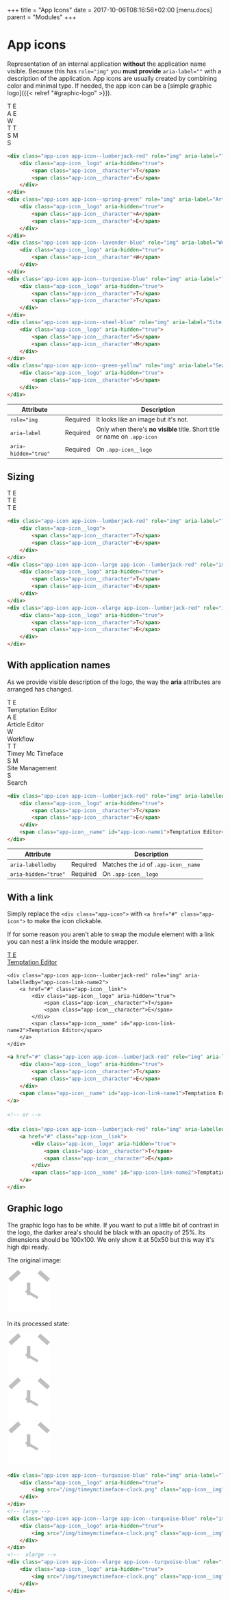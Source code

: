 +++
title = "App Icons"
date = 2017-10-06T08:16:56+02:00
[menu.docs]
parent = "Modules"
+++

# App icons

Representation of an internal application **without** the application name visible. Because this has `role="img"` you **must provide** `aria-label=""` with a description of the application. App icons are usually created by combining color and minimal type. If needed, the app icon can be a [simple graphic logo]({{< relref "#graphic-logo" >}}).

<div class="fp-example fp-example--app-icons">
	<div class="app-icon app-icon--lumberjack-red" role="img" aria-label="Temptation Editor">
		<div class="app-icon__logo" aria-hidden="true">
			<span class="app-icon__character">T</span>
			<span class="app-icon__character">E</span>
		</div>
	</div>
	<div class="app-icon app-icon--spring-green" role="img" aria-label="Article Editor">
		<div class="app-icon__logo" aria-hidden="true">
			<span class="app-icon__character">A</span>
			<span class="app-icon__character">E</span>
		</div>
	</div>
	<div class="app-icon app-icon--lavender-blue" role="img" aria-label="Workflow">
		<div class="app-icon__logo" aria-hidden="true">
			<span class="app-icon__character">W</span>
		</div>
	</div>
	<div class="app-icon app-icon--turquoise-blue" role="img" aria-label="Timey Mc Timeface">
		<div class="app-icon__logo" aria-hidden="true">
			<span class="app-icon__character">T</span>
			<span class="app-icon__character">T</span>
		</div>
	</div>
	<div class="app-icon app-icon--steel-blue" role="img" aria-label="Site Management">
		<div class="app-icon__logo" aria-hidden="true">
			<span class="app-icon__character">S</span>
			<span class="app-icon__character">M</span>
		</div>
	</div>
	<div class="app-icon app-icon--green-yellow" role="img" aria-label="Search">
		<div class="app-icon__logo" aria-hidden="true">
			<span class="app-icon__character">S</span>
		</div>
	</div>
</div>

```html
<div class="app-icon app-icon--lumberjack-red" role="img" aria-label="Temptation Editor">
	<div class="app-icon__logo" aria-hidden="true">
		<span class="app-icon__character">T</span>
		<span class="app-icon__character">E</span>
	</div>
</div>
<div class="app-icon app-icon--spring-green" role="img" aria-label="Article Editor">
	<div class="app-icon__logo" aria-hidden="true">
		<span class="app-icon__character">A</span>
		<span class="app-icon__character">E</span>
	</div>
</div>
<div class="app-icon app-icon--lavender-blue" role="img" aria-label="Workflow">
	<div class="app-icon__logo" aria-hidden="true">
		<span class="app-icon__character">W</span>
	</div>
</div>
<div class="app-icon app-icon--turquoise-blue" role="img" aria-label="Timey Mc Timeface">
	<div class="app-icon__logo" aria-hidden="true">
		<span class="app-icon__character">T</span>
		<span class="app-icon__character">T</span>
	</div>
</div>
<div class="app-icon app-icon--steel-blue" role="img" aria-label="Site Management">
	<div class="app-icon__logo" aria-hidden="true">
		<span class="app-icon__character">S</span>
		<span class="app-icon__character">M</span>
	</div>
</div>
<div class="app-icon app-icon--green-yellow" role="img" aria-label="Search">
	<div class="app-icon__logo" aria-hidden="true">
		<span class="app-icon__character">S</span>
	</div>
</div>
```

<table class="table table--horizontal-borders">
	<thead>
		<tr>
			<th>Attribute</th>
			<th></th>
			<th>Description</th>
		</tr>
	</thead>
	<tbody>
		<tr>
			<td><code>role="img</code></td>
			<td><span class="label label--warning">Required</span></td>
			<td>It looks like an image but it's not.</td>
		</tr>
		<tr>
			<td><code>aria-label</code></td>
			<td><span class="label label--warning">Required</span></td>
			<td>Only when there's <strong>no visible</strong> title. Short title or name on <code>.app-icon</code></td>
		</tr>
		<tr>
			<td><code>aria-hidden="true"</code></td>
			<td><span class="label label--warning">Required</span></td>
			<td>On <code>.app-icon__logo</code></td>
		</tr>
	</tbody>
</table>

## Sizing

<div class="fp-example fp-example--app-icons">
	<div class="app-icon app-icon--lumberjack-red" role="img" aria-label="Temptation Editor">
		<div class="app-icon__logo">
			<span class="app-icon__character">T</span>
			<span class="app-icon__character">E</span>
		</div>
	</div>
	<div class="app-icon app-icon--large app-icon--lumberjack-red" role="img" aria-label="Temptation Editor">
		<div class="app-icon__logo" aria-hidden="true">
			<span class="app-icon__character">T</span>
			<span class="app-icon__character">E</span>
		</div>
	</div>
	<div class="app-icon app-icon--xlarge app-icon--lumberjack-red" role="img" aria-label="Temptation Editor">
		<div class="app-icon__logo" aria-hidden="true">
			<span class="app-icon__character">T</span>
			<span class="app-icon__character">E</span>
		</div>
	</div>
</div>

```html
<div class="app-icon app-icon--lumberjack-red" role="img" aria-label="Temptation Editor">
	<div class="app-icon__logo">
		<span class="app-icon__character">T</span>
		<span class="app-icon__character">E</span>
	</div>
</div>
<div class="app-icon app-icon--large app-icon--lumberjack-red" role="img" aria-label="Temptation Editor">
	<div class="app-icon__logo" aria-hidden="true">
		<span class="app-icon__character">T</span>
		<span class="app-icon__character">E</span>
	</div>
</div>
<div class="app-icon app-icon--xlarge app-icon--lumberjack-red" role="img" aria-label="Temptation Editor">
	<div class="app-icon__logo" aria-hidden="true">
		<span class="app-icon__character">T</span>
		<span class="app-icon__character">E</span>
	</div>
</div>
```

## With application names

As we provide visible description of the logo, the way the **aria** attributes are arranged has changed.

<div class="fp-example fp-example-app-icons-stacked">
	<div class="app-icon app-icon--lumberjack-red" aria-labelledby="app-icon-name1">
		<div class="app-icon__logo" role="img">
			<span class="app-icon__character">T</span>
			<span class="app-icon__character">E</span>
		</div>
		<span class="app-icon__name" id="app-icon-name1">Temptation Editor</span>
	</div>
	<div class="app-icon app-icon--spring-green" aria-labelledby="app-icon-name5">
		<div class="app-icon__logo" role="img">
			<span class="app-icon__character">A</span>
			<span class="app-icon__character">E</span>
		</div>
		<span class="app-icon__name" id="app-icon-name5">Article Editor</span>
	</div>
	<div class="app-icon app-icon--lavender-blue" aria-labelledby="app-icon-name1">
		<div class="app-icon__logo" role="img">
			<span class="app-icon__character">W</span>
		</div>
		<span class="app-icon__name" id="app-icon-name1">Workflow</span>
	</div>
	<div class="app-icon app-icon--turquoise-blue" aria-labelledby="app-icon-name2">
		<div class="app-icon__logo" role="img">
			<span class="app-icon__character">T</span>
			<span class="app-icon__character">T</span>
		</div>
		<span class="app-icon__name" id="app-icon-name2">Timey Mc Timeface</span>
	</div>
	<div class="app-icon app-icon--steel-blue" aria-labelledby="app-icon-name3">
		<div class="app-icon__logo" role="img">
			<span class="app-icon__character">S</span>
			<span class="app-icon__character">M</span>
		</div>
		<span class="app-icon__name" id="app-icon-name3">Site Management</span>
	</div>
	<div class="app-icon app-icon--green-yellow" aria-labelledby="app-icon-name4">
		<div class="app-icon__logo" role="img">
			<span class="app-icon__character">S</span>
		</div>
		<span class="app-icon__name" id="app-icon-name4">Search</span>
	</div>
</div>

```html
<div class="app-icon app-icon--lumberjack-red" role="img" aria-labelledby="app-icon-name1">
	<div class="app-icon__logo" aria-hidden="true">
		<span class="app-icon__character">T</span>
		<span class="app-icon__character">E</span>
	</div>
	<span class="app-icon__name" id="app-icon-name1">Temptation Editor</span>
</div>
```

<table class="table table--horizontal-borders">
	<thead>
		<tr>
			<th>Attribute</th>
			<th></th>
			<th>Description</th>
		</tr>
	</thead>
	<tbody>
		<tr>
			<td><code>aria-labelledby</code></td>
			<td><span class="label label--warning">Required</span></td>
			<td>Matches the <code>id</code> of <code>.app-icon__name</code></td>
		</tr>
		<tr>
			<td><code>aria-hidden="true"</code></td>
			<td><span class="label label--warning">Required</span></td>
			<td>On <code>.app-icon__logo</code></td>
		</tr>
	</tbody>
</table>

## With a link

Simply replace the `<div class="app-icon">` with `<a href="#" class="app-icon">` to make the icon clickable.

If for some reason you aren't able to swap the module element with a link you can nest a link inside the module wrapper.

<div class="fp-example fp-example-app-icons-stacked">
	<a href="#" class="app-icon app-icon--lumberjack-red" role="img" aria-labelledby="app-icon-link-name1">
		<div class="app-icon__logo" aria-hidden="true">
			<span class="app-icon__character">T</span>
			<span class="app-icon__character">E</span>
		</div>
		<span class="app-icon__name" id="app-icon-link-name1">Temptation Editor</span>
	</a>

	<div class="app-icon app-icon--lumberjack-red" role="img" aria-labelledby="app-icon-link-name2">
		<a href="#" class="app-icon__link">
			<div class="app-icon__logo" aria-hidden="true">
				<span class="app-icon__character">T</span>
				<span class="app-icon__character">E</span>
			</div>
			<span class="app-icon__name" id="app-icon-link-name2">Temptation Editor</span>
		</a>
	</div>
</div>

```html
<a href="#" class="app-icon app-icon--lumberjack-red" role="img" aria-labelledby="app-icon-link-name1">
	<div class="app-icon__logo" aria-hidden="true">
		<span class="app-icon__character">T</span>
		<span class="app-icon__character">E</span>
	</div>
	<span class="app-icon__name" id="app-icon-link-name1">Temptation Editor</span>
</a>

<!-- or -->

<div class="app-icon app-icon--lumberjack-red" role="img" aria-labelledby="app-icon-link-name2">
	<a href="#" class="app-icon__link">
		<div class="app-icon__logo" aria-hidden="true">
			<span class="app-icon__character">T</span>
			<span class="app-icon__character">E</span>
		</div>
		<span class="app-icon__name" id="app-icon-link-name2">Temptation Editor</span>
	</a>
</div>
```

## Graphic logo

The graphic logo has to be white. If you want to put a little bit of contrast in the logo, the darker area's should be black with an opacity of 25%.
Its dimensions should be 100x100. We only show it at 50x50 but this way it's high dpi ready.

The original image:

<div class="fp-transparent-bg">
	<img src="/img/timeymctimeface-clock.png" alt="a simplistic clock in white and transparent black" />
</div>

In its processed state:

<div class="fp-example fp-example--app-icons">
	<div class="app-icon app-icon--turquoise-blue" role="img" aria-label="Timey Mc Timeface">
		<div class="app-icon__logo" aria-hidden="true">
			<img src="/img/timeymctimeface-clock.png" class="app-icon__img" alt=""/>
		</div>
	</div>
	<div class="app-icon app-icon--large app-icon--turquoise-blue" role="img" aria-label="Timey Mc Timeface">
		<div class="app-icon__logo" aria-hidden="true">
			<img src="/img/timeymctimeface-clock.png" class="app-icon__img" alt=""/>
		</div>
	</div>
	<div class="app-icon app-icon--xlarge app-icon--turquoise-blue" role="img" aria-label="Timey Mc Timeface">
		<div class="app-icon__logo" aria-hidden="true">
			<img src="/img/timeymctimeface-clock.png" class="app-icon__img" alt=""/>
		</div>
	</div>
</div>

```html
<div class="app-icon app-icon--turquoise-blue" role="img" aria-label="Timey Mc Timeface">
	<div class="app-icon__logo" aria-hidden="true">
		<img src="/img/timeymctimeface-clock.png" class="app-icon__img" alt=""/>
	</div>
</div>
<!-- large -->
<div class="app-icon app-icon--large app-icon--turquoise-blue" role="img" aria-label="Timey Mc Timeface">
	<div class="app-icon__logo" aria-hidden="true">
		<img src="/img/timeymctimeface-clock.png" class="app-icon__img" alt=""/>
	</div>
</div>
<!--  xlarge -->
<div class="app-icon app-icon--xlarge app-icon--turquoise-blue" role="img" aria-label="Timey Mc Timeface">
	<div class="app-icon__logo" aria-hidden="true">
		<img src="/img/timeymctimeface-clock.png" class="app-icon__img" alt=""/>
	</div>
</div>
```


